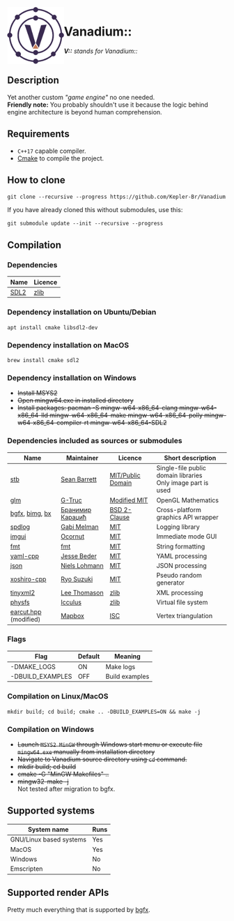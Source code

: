 <img align="left" alt="Vanadium:: logo" src="misc/logo.svg" width="130px"/>

# Vanadium::

***V::** stands for Vanadium::*  
<br/>

## Description
Yet another custom *"game engine"* no one needed.  
**Friendly note:** You probably shouldn't use it because the logic behind engine architecture is beyond human comprehension.  

## Requirements

* `C++17` capable compiler.
* [Cmake](https://cmake.org/) to compile the project.

## How to clone

```shell
git clone --recursive --progress https://github.com/Kepler-Br/Vanadium
```  
If you have already cloned this without submodules, use this:  
```shell
git submodule update --init --recursive --progress
```

## Compilation

### Dependencies

| Name                            | Licence                                    |
| -------------                   | -------------                              |
| [SDL2](https://www.libsdl.org/) | [zlib](https://www.libsdl.org/license.php) |

### Dependency installation on Ubuntu/Debian

```shell
apt install cmake libsdl2-dev
```

### Dependency installation on MacOS

```shell
brew install cmake sdl2
```

### Dependency installation on Windows

* ~~Install MSYS2~~
* ~~Open mingw64.exe in installed directory~~
* ~~Install
  packages: pacman -S mingw-w64-x86_64-clang mingw-w64-x86_64-lld mingw-w64-x86_64-make mingw-w64-x86_64-polly mingw-w64-x86_64-compiler-rt mingw-w64-x86_64-SDL2~~

### Dependencies included as sources or submodules

| Name                                                          | Maintainer                                       | Licence                                                                      | Short description                                               |
| -------------                                                 | -------------                                    | -------------                                                                | -------------                                                   |
| [stb](https://github.com/nothings/stb)                        | [Sean Barrett](http://nothings.org)              | [MIT/Public Domain](https://github.com/nothings/stb/blob/master/LICENSE)     | Single-file public domain libraries<br/>Only image part is used |
| [glm](https://github.com/g-truc/glm)                          | [G-Truc](http://www.g-truc.net)                  | [Modified MIT](https://github.com/g-truc/glm/blob/master/manual.md#section0) | OpenGL Mathematics                                              |
| [bgfx][bgfx-link], [bimg][bimg-link], [bx][bx-link]           | [Бранимир Караџић](https://github.com/bkaradzic) | [BSD 2-Clause](https://github.com/bkaradzic/bgfx/blob/master/LICENSE)        | Cross-platform graphics API wrapper                             |
| [spdlog](https://github.com/gabime/spdlog)                    | [Gabi Melman](https://github.com/gabime)         | [MIT](https://github.com/gabime/spdlog/blob/v1.x/LICENSE)                    | Logging library                                                 |
| [imgui](https://github.com/ocornut/imgui)                     | [Ocornut](https://www.miracleworld.net/)         | [MIT](https://github.com/ocornut/imgui/blob/master/LICENSE.txt)              | Immediate mode GUI                                              |
| [fmt](https://github.com/fmtlib/fmt)                          | [fmt](https://fmt.dev/latest/index.html)         | [MIT](https://github.com/fmtlib/fmt/blob/master/LICENSE.rst)                 | String formatting                                               |
| [yaml-cpp](https://github.com/jbeder/yaml-cpp)                | [Jesse Beder](https://github.com/jbeder)         | [MIT](https://github.com/jbeder/yaml-cpp/blob/master/LICENSE)                | YAML processing                                                 |
| [json](https://github.com/nlohmann/json)                      | [Niels Lohmann](http:/nlohmann.me)               | [MIT](https://github.com/nlohmann/json/blob/develop/LICENSE.MIT)             | JSON  processing                                                |
| [xoshiro-cpp](https://github.com/Reputeless/Xoshiro-cpp)      | [Ryo Suzuki](https://github.com/Reputeless)      | [MIT](https://github.com/Reputeless/Xoshiro-cpp/blob/master/LICENSE)         | Pseudo random generator                                         |
| [tinyxml2](https://github.com/leethomason/tinyxml2)           | [Lee Thomason](www.grinninglizard.com)           | [zlib](https://github.com/leethomason/tinyxml2/blob/master/LICENSE.txt)      | XML processing                                                  |
| [physfs](https://github.com/icculus/physfs)                   | [Icculus](https://icculus.org/)                  | [zlib](https://hg.icculus.org/icculus/physfs/_raw-file/tip/LICENSE.txt)      | Virtual file system                                             |
| [earcut.hpp](https://github.com/mapbox/earcut.hpp) (modified) | [Mapbox](https://www.mapbox.com/)                | [ISC](https://github.com/mapbox/earcut.hpp/blob/master/LICENSE)              | Vertex triangulation                                            |

[bgfx-link]: https://github.com/bkaradzic/bgfx
[bimg-link]: https://github.com/bkaradzic/bimg
[bx-link]: https://github.com/bkaradzic/bx

### Flags

| Flag             | Default       | Meaning        |
| -------------    | ------------- | -------------  |
| -DMAKE_LOGS      | ON            | Make logs      |
| -DBUILD_EXAMPLES | OFF           | Build examples |

### Compilation on Linux/MacOS

```shell
mkdir build; cd build; cmake .. -DBUILD_EXAMPLES=ON && make -j
```

### Compilation on Windows

* ~~Launch `MSYS2 MinGW` through Windows start menu or execute file `mingw64.exe` manually from installation directory~~
* ~~Navigate to Vanadium source directory using `cd` command.~~  
* ~~mkdir build; cd build~~
* ~~cmake -G "MinGW Makefiles" ..~~  
* ~~mingw32-make -j~~  
Not tested after migration to bgfx.

## Supported systems

| System name             | Runs          |
| -------------           | ------------- |
| GNU/Linux based systems | Yes           |
| MacOS                   | Yes           |
| Windows                 | No            |
| Emscripten              | No            |

## Supported render APIs

Pretty much everything that is supported by [bgfx](https://github.com/bkaradzic/bgfx).
